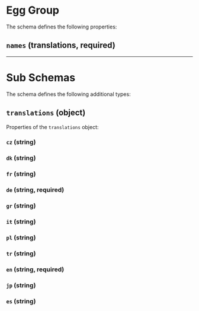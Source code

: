 # Egg Group

The schema defines the following properties:

## `names` (translations, required)

---

# Sub Schemas

The schema defines the following additional types:

## `translations` (object)

Properties of the `translations` object:

### `cz` (string)

### `dk` (string)

### `fr` (string)

### `de` (string, required)

### `gr` (string)

### `it` (string)

### `pl` (string)

### `tr` (string)

### `en` (string, required)

### `jp` (string)

### `es` (string)